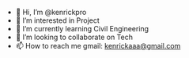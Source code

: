 - 👋 Hi, I’m @kenrickpro
- 👀 I’m interested in Project
- 🌱 I’m currently learning Civil Engineering
- 💞️ I’m looking to collaborate on Tech
- 📫 How to reach me gmail: kenrickaaa@gmail.com

<!---
kenrickpro/kenrickpro is a ✨ special ✨ repository because its `README.md` (this file) appears on your GitHub profile.
You can click the Preview link to take a look at your changes.
--->
